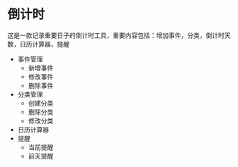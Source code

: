 # 倒计时

这是一款记录重要日子的倒计时工具，重要内容包括：增加事件，分类，倒计时天数，日历计算器，提醒


- 事件管理
  - 新增事件
  - 修改事件
  - 删除事件
- 分类管理
  - 创建分类
  - 删除分类
  - 修改分类
- 日历计算器
- 提醒
  - 当前提醒
  - 前天提醒